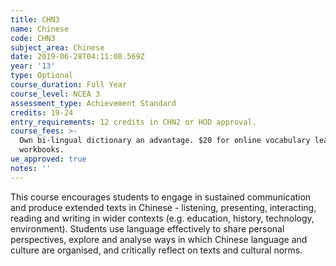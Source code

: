 ```yaml
---
title: CHN3
name: Chinese
code: CHN3
subject_area: Chinese
date: 2019-06-28T04:11:08.569Z
year: '13'
type: Optional
course_duration: Full Year
course_level: NCEA 3
assessment_type: Achievement Standard
credits: 19-24
entry_requirements: 12 credits in CHN2 or HOD approval.
course_fees: >-
  Own bi-lingual dictionary an advantage. $20 for online vocabulary learning and
  workbooks.
ue_approved: true
notes: ''
---
```

This course encourages students to engage in sustained communication and produce extended texts in Chinese - listening, presenting, interacting, reading and writing in wider contexts (e.g. education, history, technology, environment). Students use language effectively to share personal perspectives, explore and analyse ways in which Chinese language and culture are organised, and critically reflect on texts and cultural norms.
